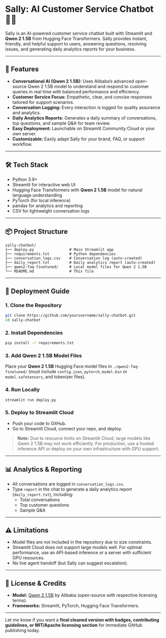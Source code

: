 # Sally: AI Customer Service Chatbot 🤖💬

Sally is an AI-powered customer service chatbot built with Streamlit and **Qwen 2 1.5B** from Hugging Face Transformers. Sally provides instant, friendly, and helpful support to users, answering questions, resolving issues, and generating daily analytics reports for your business.

---

## 🚀 Features

- **Conversational AI (Qwen 2 1.5B):** Uses Alibaba’s advanced open-source Qwen 2 1.5B model to understand and respond to customer queries in real time with balanced performance and efficiency.
- **Customer Service Focus:** Empathetic, clear, and concise responses tailored for support scenarios.
- **Conversation Logging:** Every interaction is logged for quality assurance and analytics.
- **Daily Analytics Reports:** Generates a daily summary of conversations, top questions, and sample Q&A for team review.
- **Easy Deployment:** Launchable on Streamlit Community Cloud or your own server.
- **Customizable:** Easily adapt Sally for your brand, FAQ, or support workflow.

---

## 🛠️ Tech Stack

- Python 3.9+
- Streamlit for interactive web UI
- Hugging Face Transformers with **Qwen 2 1.5B** model for natural language understanding
- PyTorch (for local inference)
- pandas for analytics and reporting
- CSV for lightweight conversation logs

---

## 📦 Project Structure

```
sally-chatbot/
├── deploy.py                # Main Streamlit app
├── requirements.txt         # Python dependencies
├── conversation_logs.csv    # Conversation log (auto-created)
├── daily_report.txt         # Daily analytics report (auto-created)
├── qwen2-faq-finetuned/     # Local model files for Qwen 2 1.5B
└── README.md                # This file
```

---

## 🚦 Deployment Guide

### 1. Clone the Repository

```bash
git clone https://github.com/yourusername/sally-chatbot.git
cd sally-chatbot
```

### 2. Install Dependencies

```bash
pip install -r requirements.txt
```

### 3. Add Qwen 2 1.5B Model Files

Place your **Qwen 2 1.5B** Hugging Face model files in `./qwen2-faq-finetuned/` (must include `config.json`, `pytorch_model.bin` or `model.safetensors`, and tokenizer files).

### 4. Run Locally

```bash
streamlit run deploy.py
```

### 5. Deploy to Streamlit Cloud

- Push your code to GitHub.
- Go to Streamlit Cloud, connect your repo, and deploy.

> **Note:** Due to resource limits on Streamlit Cloud, large models like Qwen 2 1.5B may not work efficiently. For production, use a hosted inference API or deploy on your own infrastructure with GPU support.

---

## 📊 Analytics & Reporting

- All conversations are logged in `conversation_logs.csv`.
- Type `report` in the chat to generate a daily analytics report (`daily_report.txt`), including:
  - Total conversations
  - Top customer questions
  - Sample Q&A

---

## ⚠️ Limitations

- Model files are not included in the repository due to size constraints.
- Streamlit Cloud does not support large models well. For optimal performance, use an API-based inference or a server with sufficient GPU resources.
- No live agent handoff (but Sally can suggest escalation).

---

## 📜 License & Credits

- **Model:** [Qwen 2 1.5B](https://huggingface.co/Qwen) by Alibaba (open-source with respective licensing terms).
- **Frameworks:** Streamlit, PyTorch, Hugging Face Transformers.

---

Let me know if you want a **final cleaned version with badges, contributing guidelines, or MIT/Apache licensing section** for immediate GitHub publishing today.

